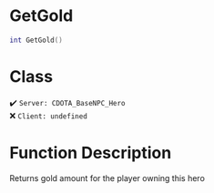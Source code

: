 # GetGold
```lua
int GetGold()
```
# Class
✔️ `Server: CDOTA_BaseNPC_Hero`  
❌ `Client: undefined`  

# Function Description
Returns gold amount for the player owning this hero
